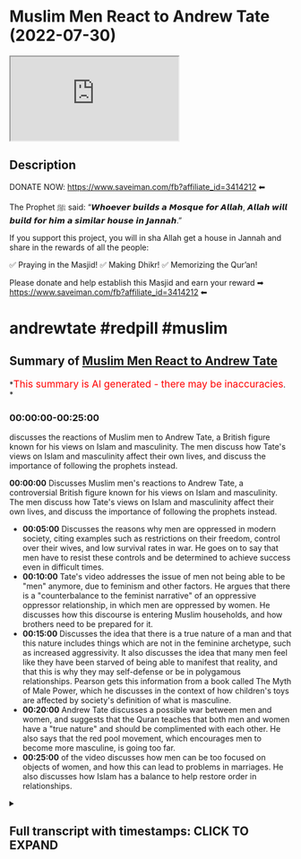 # Muslim Men React to Andrew Tate (2022-07-30)

<iframe loading='lazy' allow='autoplay' src='https://www.youtube.com/embed/JZ6_bRIuvB0'></iframe>

## Description

DONATE NOW: <https://www.saveiman.com/fb?affiliate_id=3414212> ⬅

The Prophet ﷺ said: “𝙒𝙝𝙤𝙚𝙫𝙚𝙧 𝙗𝙪𝙞𝙡𝙙𝙨 𝙖 𝙈𝙤𝙨𝙦𝙪𝙚 𝙛𝙤𝙧 𝘼𝙡𝙡𝙖𝙝, 𝘼𝙡𝙡𝙖𝙝 𝙬𝙞𝙡𝙡 𝙗𝙪𝙞𝙡𝙙 𝙛𝙤𝙧 𝙝𝙞𝙢 𝙖 𝙨𝙞𝙢𝙞𝙡𝙖𝙧 𝙝𝙤𝙪𝙨𝙚 𝙞𝙣 𝙅𝙖𝙣𝙣𝙖𝙝.”

If you support this project, you will in sha Allah get a house in Jannah and share in the rewards of all the people:

✅ Praying in the Masjid!
✅ Making Dhikr!
✅ Memorizing the Qur’an!

Please donate and help establish this Masjid and earn your reward ➡ <https://www.saveiman.com/fb?affiliate_id=3414212> ⬅

# andrewtate #redpill #muslim

## Summary of [Muslim Men React to Andrew Tate](https://www.youtube.com/watch?v=JZ6_bRIuvB0)

*<span style="color:red; font-size:125%">This summary is AI generated - there may be inaccuracies</span>. *

### <a onclick="modifyYTiframeseektime('0')">00:00:00-00:25:00</a>

 discusses the reactions of Muslim men to Andrew Tate, a British figure known for his views on Islam and masculinity. The men discuss how Tate's views on Islam and masculinity affect their own lives, and discuss the importance of following the prophets instead.

**<a onclick="modifyYTiframeseektime('0')">00:00:00</a>** Discusses Muslim men's reactions to Andrew Tate, a controversial British figure known for his views on Islam and masculinity. The men discuss how Tate's views on Islam and masculinity affect their own lives, and discuss the importance of following the prophets instead.

* **<a onclick="modifyYTiframeseektime('300')">00:05:00</a>** Discusses the reasons why men are oppressed in modern society, citing examples such as restrictions on their freedom, control over their wives, and low survival rates in war. He goes on to say that men have to resist these controls and be determined to achieve success even in difficult times.
* **<a onclick="modifyYTiframeseektime('600')">00:10:00</a>** Tate's video addresses the issue of men not being able to be "men" anymore, due to feminism and other factors. He argues that there is a "counterbalance to the feminist narrative" of an oppressive oppressor relationship, in which men are oppressed by women. He discusses how this discourse is entering Muslim households, and how brothers need to be prepared for it.
* **<a onclick="modifyYTiframeseektime('900')">00:15:00</a>** Discusses the idea that there is a true nature of a man and that this nature includes things which are not in the feminine archetype, such as increased aggressivity. It also discusses the idea that many men feel like they have been starved of being able to manifest that reality, and that this is why they may self-defense or be in polygamous relationships. Pearson gets this information from a book called The Myth of Male Power, which he discusses in the context of how children's toys are affected by society's definition of what is masculine.
* **<a onclick="modifyYTiframeseektime('1200')">00:20:00</a>** Andrew Tate discusses a possible war between men and women, and suggests that the Quran teaches that both men and women have a "true nature" and should be complimented with each other. He also says that the red pool movement, which encourages men to become more masculine, is going too far.
* **<a onclick="modifyYTiframeseektime('1500')">00:25:00</a>** of the video discusses how men can be too focused on objects of women, and how this can lead to problems in marriages. He also discusses how Islam has a balance to help restore order in relationships.

<details><summary><h2>Full transcript with timestamps: CLICK TO EXPAND</h2></summary>

<a onclick="modifyYTiframeseektime('0')">0:00:00</a> hey you are you wasting your time on  
<a onclick="modifyYTiframeseektime('2')">0:00:02</a> social media again your brothers and  
<a onclick="modifyYTiframeseektime('4')">0:00:04</a> sisters in islam net from norway are  
<a onclick="modifyYTiframeseektime('6')">0:00:06</a> establishing a masjid a tawa center  
<a onclick="modifyYTiframeseektime('10')">0:00:10</a> establishing a masjid to convey the  
<a onclick="modifyYTiframeseektime('11')">0:00:11</a> message of islam is one of the best  
<a onclick="modifyYTiframeseektime('14')">0:00:14</a> deeds a muslim can do there's a huge  
<a onclick="modifyYTiframeseektime('17')">0:00:17</a> need for it in norway you know this and  
<a onclick="modifyYTiframeseektime('18')">0:00:18</a> i know this so that makes the reward  
<a onclick="modifyYTiframeseektime('21')">0:00:21</a> even greater so give generously and  
<a onclick="modifyYTiframeseektime('24')">0:00:24</a> allah azzawajal will give you even more  
<a onclick="modifyYTiframeseektime('35')">0:00:35</a> i'm here joined with the main man  
<a onclick="modifyYTiframeseektime('37')">0:00:37</a> himself  
<a onclick="modifyYTiframeseektime('39')">0:00:39</a> the individual who's known  
<a onclick="modifyYTiframeseektime('41')">0:00:41</a> to be  
<a onclick="modifyYTiframeseektime('42')">0:00:42</a> a major influencer in the muslim world  
<a onclick="modifyYTiframeseektime('46')">0:00:46</a> as an individual where the young ones  
<a onclick="modifyYTiframeseektime('48')">0:00:48</a> and the children in the secondary  
<a onclick="modifyYTiframeseektime('49')">0:00:49</a> schools in the primary schools they all  
<a onclick="modifyYTiframeseektime('51')">0:00:51</a> know who he is  
<a onclick="modifyYTiframeseektime('52')">0:00:52</a> Laughter  
<a onclick="modifyYTiframeseektime('54')">0:00:54</a> we're talking about ali needs  
<a onclick="modifyYTiframeseektime('59')">0:00:59</a> it's a pleasure to be on this platform  
<a onclick="modifyYTiframeseektime('60')">0:01:00</a> after a long time on the same couch  
<a onclick="modifyYTiframeseektime('63')">0:01:03</a> absolutely and how what kind of an  
<a onclick="modifyYTiframeseektime('65')">0:01:05</a> honour must it be to be selling you've  
<a onclick="modifyYTiframeseektime('66')">0:01:06</a> been sitting with this  
<a onclick="modifyYTiframeseektime('68')">0:01:08</a> the man himself i mean it's some people  
<a onclick="modifyYTiframeseektime('70')">0:01:10</a> get lost for words some people like you  
<a onclick="modifyYTiframeseektime('71')">0:01:11</a> act ecstatically you know it changes  
<a onclick="modifyYTiframeseektime('73')">0:01:13</a> from person to person you know yeah but  
<a onclick="modifyYTiframeseektime('75')">0:01:15</a> i can see the joy in your eyes i can see  
<a onclick="modifyYTiframeseektime('77')">0:01:17</a> it when i look at your eyes absolutely  
<a onclick="modifyYTiframeseektime('79')">0:01:19</a> i'm here at your presence  
<a onclick="modifyYTiframeseektime('80')">0:01:20</a> Laughter  
<a onclick="modifyYTiframeseektime('82')">0:01:22</a> well i think that the enthralled  
<a onclick="modifyYTiframeseektime('84')">0:01:24</a> exuberance that you know that you're  
<a onclick="modifyYTiframeseektime('87')">0:01:27</a> manifesting and  
<a onclick="modifyYTiframeseektime('89')">0:01:29</a> the shiver the shivering excitement  
<a onclick="modifyYTiframeseektime('92')">0:01:32</a> that you that you just played when you  
<a onclick="modifyYTiframeseektime('94')">0:01:34</a> saw me i think that's a very typical  
<a onclick="modifyYTiframeseektime('96')">0:01:36</a> natural reaction timid  
<a onclick="modifyYTiframeseektime('100')">0:01:40</a> anyway so what do we have here what have  
<a onclick="modifyYTiframeseektime('102')">0:01:42</a> you got for us today so what we've got  
<a onclick="modifyYTiframeseektime('103')">0:01:43</a> today in charlotte i've um there's a  
<a onclick="modifyYTiframeseektime('106')">0:01:46</a> individual i don't know if it's calling  
<a onclick="modifyYTiframeseektime('107')">0:01:47</a> my brother now because i'm not sure if  
<a onclick="modifyYTiframeseektime('108')">0:01:48</a> he's become a muslim or if he's looking  
<a onclick="modifyYTiframeseektime('110')">0:01:50</a> into islam there's an individual called  
<a onclick="modifyYTiframeseektime('111')">0:01:51</a> andrew tate now this guy he's uh you  
<a onclick="modifyYTiframeseektime('114')">0:01:54</a> know who he is right he's notorious yes  
<a onclick="modifyYTiframeseektime('116')">0:01:56</a> i've been studying him very carefully  
<a onclick="modifyYTiframeseektime('117')">0:01:57</a> actually in fact i was going to be  
<a onclick="modifyYTiframeseektime('119')">0:01:59</a> speaking to him on a podcast and it fell  
<a onclick="modifyYTiframeseektime('121')">0:02:01</a> through  
<a onclick="modifyYTiframeseektime('122')">0:02:02</a> our schedules conflicted and stuff and i  
<a onclick="modifyYTiframeseektime('124')">0:02:04</a> think it was actually my fault to be  
<a onclick="modifyYTiframeseektime('125')">0:02:05</a> honest with you because i didn't um  
<a onclick="modifyYTiframeseektime('127')">0:02:07</a> you know okay  
<a onclick="modifyYTiframeseektime('129')">0:02:09</a> i'm sure you can rearrange that we can  
<a onclick="modifyYTiframeseektime('131')">0:02:11</a> rearrange but um i've actually been sent  
<a onclick="modifyYTiframeseektime('133')">0:02:13</a> some videos from brothers and muslim  
<a onclick="modifyYTiframeseektime('136')">0:02:16</a> people uh  
<a onclick="modifyYTiframeseektime('137')">0:02:17</a> that of his videos and this is what i  
<a onclick="modifyYTiframeseektime('139')">0:02:19</a> haven't watched so far so what i want to  
<a onclick="modifyYTiframeseektime('141')">0:02:21</a> do is actually watch it with you  
<a onclick="modifyYTiframeseektime('142')">0:02:22</a> and um  
<a onclick="modifyYTiframeseektime('144')">0:02:24</a> and then yes just to give it just just  
<a onclick="modifyYTiframeseektime('146')">0:02:26</a> just so people are aware we have been  
<a onclick="modifyYTiframeseektime('148')">0:02:28</a> studying this issue  
<a onclick="modifyYTiframeseektime('149')">0:02:29</a> very closely this issue of this whole  
<a onclick="modifyYTiframeseektime('151')">0:02:31</a> red pool movement you know would you  
<a onclick="modifyYTiframeseektime('154')">0:02:34</a> would you consider android take part of  
<a onclick="modifyYTiframeseektime('155')">0:02:35</a> the movement himself or  
<a onclick="modifyYTiframeseektime('156')">0:02:36</a> yeah definitely 100 he is uh and i think  
<a onclick="modifyYTiframeseektime('159')">0:02:39</a> it's we we are like i want people to be  
<a onclick="modifyYTiframeseektime('161')">0:02:41</a> aware that we are we are aware  
<a onclick="modifyYTiframeseektime('164')">0:02:44</a> we were just waiting for the right time  
<a onclick="modifyYTiframeseektime('165')">0:02:45</a> to come so this might be just like a  
<a onclick="modifyYTiframeseektime('167')">0:02:47</a> little taster yeah i'll be before you  
<a onclick="modifyYTiframeseektime('169')">0:02:49</a> continue with that i was going to say  
<a onclick="modifyYTiframeseektime('170')">0:02:50</a> that i did watch um his interaction with  
<a onclick="modifyYTiframeseektime('173')">0:02:53</a> eddie from the dean show yes and he came  
<a onclick="modifyYTiframeseektime('175')">0:02:55</a> across very humbly and respectfully but  
<a onclick="modifyYTiframeseektime('177')">0:02:57</a> then then i was also told that you know  
<a onclick="modifyYTiframeseektime('179')">0:02:59</a> this individual's um  
<a onclick="modifyYTiframeseektime('181')">0:03:01</a> you know he's he's on these kind of  
<a onclick="modifyYTiframeseektime('182')">0:03:02</a> platforms with uh women  
<a onclick="modifyYTiframeseektime('185')">0:03:05</a> who are low quality individual women you  
<a onclick="modifyYTiframeseektime('188')">0:03:08</a> know that you know dress in a certain  
<a onclick="modifyYTiframeseektime('189')">0:03:09</a> manner and they don't have much to offer  
<a onclick="modifyYTiframeseektime('190')">0:03:10</a> in life low-quality women  
<a onclick="modifyYTiframeseektime('192')">0:03:12</a> and um he lives is kind of like  
<a onclick="modifyYTiframeseektime('195')">0:03:15</a> what would seemingly from the outside of  
<a onclick="modifyYTiframeseektime('197')">0:03:17</a> a religious place it looked to be a  
<a onclick="modifyYTiframeseektime('198')">0:03:18</a> hedonistic lifestyle well exactly that's  
<a onclick="modifyYTiframeseektime('200')">0:03:20</a> nice so yes but on the other hand of  
<a onclick="modifyYTiframeseektime('202')">0:03:22</a> course he's uh you know established in  
<a onclick="modifyYTiframeseektime('205')">0:03:25</a> certain fields but then he's been  
<a onclick="modifyYTiframeseektime('206')">0:03:26</a> criticized from for for certain things  
<a onclick="modifyYTiframeseektime('208')">0:03:28</a> which i don't know much about yeah we we  
<a onclick="modifyYTiframeseektime('210')">0:03:30</a> need to touch up on this because there's  
<a onclick="modifyYTiframeseektime('211')">0:03:31</a> another extreme that's been you know  
<a onclick="modifyYTiframeseektime('213')">0:03:33</a> like the red pill movement yeah but the  
<a onclick="modifyYTiframeseektime('214')">0:03:34</a> thing is we will go into detail before  
<a onclick="modifyYTiframeseektime('216')">0:03:36</a> we get into detail the reason why i  
<a onclick="modifyYTiframeseektime('218')">0:03:38</a> bring this up is because as muslims it's  
<a onclick="modifyYTiframeseektime('220')">0:03:40</a> important for young men  
<a onclick="modifyYTiframeseektime('221')">0:03:41</a> to take inspiration  
<a onclick="modifyYTiframeseektime('223')">0:03:43</a> and to take as role models we believe  
<a onclick="modifyYTiframeseektime('225')">0:03:45</a> anywhere from the prophets yeah exactly  
<a onclick="modifyYTiframeseektime('228')">0:03:48</a> the prophet muhammad  
<a onclick="modifyYTiframeseektime('230')">0:03:50</a> is the final prophet we have prophet  
<a onclick="modifyYTiframeseektime('232')">0:03:52</a> moses and jesus and abraham all those  
<a onclick="modifyYTiframeseektime('234')">0:03:54</a> and how to be a man for example the  
<a onclick="modifyYTiframeseektime('236')">0:03:56</a> aspect of masculinity is to be derived  
<a onclick="modifyYTiframeseektime('238')">0:03:58</a> from the sacred texts to be derived from  
<a onclick="modifyYTiframeseektime('240')">0:04:00</a> the seerah naba from the from the  
<a onclick="modifyYTiframeseektime('242')">0:04:02</a> prophet muhammad's life  
<a onclick="modifyYTiframeseektime('243')">0:04:03</a> so i'm not saying this man doesn't  
<a onclick="modifyYTiframeseektime('245')">0:04:05</a> display a masculine so-called masculine  
<a onclick="modifyYTiframeseektime('247')">0:04:07</a> clearly he does to the point where some  
<a onclick="modifyYTiframeseektime('249')">0:04:09</a> muslim men are looking up to him  
<a onclick="modifyYTiframeseektime('251')">0:04:11</a> in some ways but if you want the full  
<a onclick="modifyYTiframeseektime('253')">0:04:13</a> package of masculinity of human  
<a onclick="modifyYTiframeseektime('255')">0:04:15</a> integrity then we believe that's from  
<a onclick="modifyYTiframeseektime('257')">0:04:17</a> the prophets and the companions and so  
<a onclick="modifyYTiframeseektime('258')">0:04:18</a> on so  
<a onclick="modifyYTiframeseektime('259')">0:04:19</a> this idea of trying to find role models  
<a onclick="modifyYTiframeseektime('261')">0:04:21</a> outside the community  
<a onclick="modifyYTiframeseektime('263')">0:04:23</a> and for andrew himself which i'm i'm  
<a onclick="modifyYTiframeseektime('264')">0:04:24</a> guessing is watching this video i'll say  
<a onclick="modifyYTiframeseektime('266')">0:04:26</a> to you that to be a complete man we  
<a onclick="modifyYTiframeseektime('268')">0:04:28</a> would say to be a complete man to be um  
<a onclick="modifyYTiframeseektime('270')">0:04:30</a> self-dignified in the fullest sense of  
<a onclick="modifyYTiframeseektime('273')">0:04:33</a> the word  
<a onclick="modifyYTiframeseektime('275')">0:04:35</a> spiritual future  
<a onclick="modifyYTiframeseektime('277')">0:04:37</a> you know uh perspective is to follow the  
<a onclick="modifyYTiframeseektime('280')">0:04:40</a> prophets uh and that will show you what  
<a onclick="modifyYTiframeseektime('283')">0:04:43</a> virtue is well let's let's watch this  
<a onclick="modifyYTiframeseektime('285')">0:04:45</a> let's let's push this  
<a onclick="modifyYTiframeseektime('286')">0:04:46</a> yeah let me tell you something  
<a onclick="modifyYTiframeseektime('287')">0:04:47</a> revolutions are nothing more than a  
<a onclick="modifyYTiframeseektime('289')">0:04:49</a> bunch of men in one place it's not women  
<a onclick="modifyYTiframeseektime('291')">0:04:51</a> it's men if you put enough men on a city  
<a onclick="modifyYTiframeseektime('293')">0:04:53</a> square pissed off a revolution happens  
<a onclick="modifyYTiframeseektime('295')">0:04:55</a> that's what the people in charge of the  
<a onclick="modifyYTiframeseektime('297')">0:04:57</a> world are afraid of so to make sure  
<a onclick="modifyYTiframeseektime('298')">0:04:58</a> there's no revolution what they do is  
<a onclick="modifyYTiframeseektime('300')">0:05:00</a> they construct as many  
<a onclick="modifyYTiframeseektime('302')">0:05:02</a> divisions amongst the peasants as  
<a onclick="modifyYTiframeseektime('304')">0:05:04</a> possible they make sure the blacks hate  
<a onclick="modifyYTiframeseektime('305')">0:05:05</a> the whites the men hate the women the  
<a onclick="modifyYTiframeseektime('307')">0:05:07</a> republicans hate the democrats and we're  
<a onclick="modifyYTiframeseektime('309')">0:05:09</a> all so busy fighting with each other  
<a onclick="modifyYTiframeseektime('311')">0:05:11</a> they can laugh from the top because  
<a onclick="modifyYTiframeseektime('312')">0:05:12</a> there's not very many of them and  
<a onclick="modifyYTiframeseektime('313')">0:05:13</a> there's a bunch of us i'm telling you  
<a onclick="modifyYTiframeseektime('314')">0:05:14</a> the reason in countries like america the  
<a onclick="modifyYTiframeseektime('317')">0:05:17</a> reason the law is so destructive against  
<a onclick="modifyYTiframeseektime('319')">0:05:19</a> men is very very purposeful they don't  
<a onclick="modifyYTiframeseektime('321')">0:05:21</a> want you to feel like a king they don't  
<a onclick="modifyYTiframeseektime('323')">0:05:23</a> want you to feel powerful you wake up  
<a onclick="modifyYTiframeseektime('324')">0:05:24</a> amongst three years if you have 10 sons  
<a onclick="modifyYTiframeseektime('327')">0:05:27</a> from 10 baby mamas you're gonna wake up  
<a onclick="modifyYTiframeseektime('328')">0:05:28</a> and feel like the man you ain't taking  
<a onclick="modifyYTiframeseektime('330')">0:05:30</a>  __  easy if you wake up on your third  
<a onclick="modifyYTiframeseektime('333')">0:05:33</a> year of a sexless marriage paying taxes  
<a onclick="modifyYTiframeseektime('335')">0:05:35</a> and your kids don't even listen to you  
<a onclick="modifyYTiframeseektime('337')">0:05:37</a> you don't really feel like rebellion you  
<a onclick="modifyYTiframeseektime('339')">0:05:39</a> don't have it inside of you this is why  
<a onclick="modifyYTiframeseektime('341')">0:05:41</a> there's so much male suicide this is why  
<a onclick="modifyYTiframeseektime('343')">0:05:43</a> men are so depressed this is why  
<a onclick="modifyYTiframeseektime('344')">0:05:44</a> everyone's so unhappy because the life  
<a onclick="modifyYTiframeseektime('346')">0:05:46</a> they try and create for men the things  
<a onclick="modifyYTiframeseektime('348')">0:05:48</a> they try and purport the ideas they try  
<a onclick="modifyYTiframeseektime('350')">0:05:50</a> and make us subscribe to are depressing  
<a onclick="modifyYTiframeseektime('353')">0:05:53</a> they want you as a tax slave they want  
<a onclick="modifyYTiframeseektime('355')">0:05:55</a> you as a tax slave they want you in a  
<a onclick="modifyYTiframeseektime('356')">0:05:56</a> sexist marriage with some old fat who  
<a onclick="modifyYTiframeseektime('358')">0:05:58</a> hates you that's what they want afraid  
<a onclick="modifyYTiframeseektime('360')">0:06:00</a> to leave because they'll take your house  
<a onclick="modifyYTiframeseektime('361')">0:06:01</a> and destroy your life's work and now you  
<a onclick="modifyYTiframeseektime('363')">0:06:03</a> want you to sit there and pay your taxes  
<a onclick="modifyYTiframeseektime('364')">0:06:04</a> until you  __  die this is all done  
<a onclick="modifyYTiframeseektime('366')">0:06:06</a> on purpose none of this is an accident  
<a onclick="modifyYTiframeseektime('368')">0:06:08</a> it's all very purposeful and in  
<a onclick="modifyYTiframeseektime('370')">0:06:10</a> countries and countries which are not  
<a onclick="modifyYTiframeseektime('373')">0:06:13</a> like this in countries where men still  
<a onclick="modifyYTiframeseektime('374')">0:06:14</a> have that masculine essence in countries  
<a onclick="modifyYTiframeseektime('376')">0:06:16</a> where they're still control of their own  
<a onclick="modifyYTiframeseektime('377')">0:06:17</a> household when the government tries to  
<a onclick="modifyYTiframeseektime('378')">0:06:18</a> become tyrannical it's far more  
<a onclick="modifyYTiframeseektime('380')">0:06:20</a> difficult to do because the men get  
<a onclick="modifyYTiframeseektime('381')">0:06:21</a> together and say you know what women  
<a onclick="modifyYTiframeseektime('382')">0:06:22</a> clean the house i'll be back in two  
<a onclick="modifyYTiframeseektime('384')">0:06:24</a> hours and tell these guys to get  
<a onclick="modifyYTiframeseektime('385')">0:06:25</a> and that's what that's that's the  
<a onclick="modifyYTiframeseektime('386')">0:06:26</a> reality of it this is a control  
<a onclick="modifyYTiframeseektime('388')">0:06:28</a> mechanism along with everything else  
<a onclick="modifyYTiframeseektime('390')">0:06:30</a> everything you see on tv this is my  
<a onclick="modifyYTiframeseektime('391')">0:06:31</a> final rant everything you see on tv is a  
<a onclick="modifyYTiframeseektime('393')">0:06:33</a> control mechanism all the  __  they put  
<a onclick="modifyYTiframeseektime('394')">0:06:34</a> on netflix is a control mechanism  
<a onclick="modifyYTiframeseektime('396')">0:06:36</a> telling you that you have mental  
<a onclick="modifyYTiframeseektime('397')">0:06:37</a> problems you don't have as a control  
<a onclick="modifyYTiframeseektime('398')">0:06:38</a> mechanism telling you oh you oh yeah you  
<a onclick="modifyYTiframeseektime('400')">0:06:40</a> can't focus on anything for two minutes  
<a onclick="modifyYTiframeseektime('402')">0:06:42</a> because you have adhd or you're  
<a onclick="modifyYTiframeseektime('403')">0:06:43</a> depressed and you can never fix it  
<a onclick="modifyYTiframeseektime('405')">0:06:45</a> they're trying to control you they're  
<a onclick="modifyYTiframeseektime('406')">0:06:46</a> trying to dampen your life force making  
<a onclick="modifyYTiframeseektime('409')">0:06:49</a> sure your woman doesn't listen to you as  
<a onclick="modifyYTiframeseektime('410')">0:06:50</a> a control mechanism making sure you can  
<a onclick="modifyYTiframeseektime('412')">0:06:52</a> never leave her without being  
<a onclick="modifyYTiframeseektime('412')">0:06:52</a> financially destroyed as a control  
<a onclick="modifyYTiframeseektime('414')">0:06:54</a> mechanism it's all control mechanisms  
<a onclick="modifyYTiframeseektime('415')">0:06:55</a> all of it from head to toe you have to  
<a onclick="modifyYTiframeseektime('417')">0:06:57</a> resist the slave mind you have to look  
<a onclick="modifyYTiframeseektime('419')">0:06:59</a> at it all and understand they are trying  
<a onclick="modifyYTiframeseektime('420')">0:07:00</a> to make a slave of you and when i say  
<a onclick="modifyYTiframeseektime('422')">0:07:02</a> slave i do not mean slave likely i i  
<a onclick="modifyYTiframeseektime('424')">0:07:04</a> mean the word slave they are printing  
<a onclick="modifyYTiframeseektime('426')">0:07:06</a> money from the sky and you're giving up  
<a onclick="modifyYTiframeseektime('428')">0:07:08</a> your life for it if they can create  
<a onclick="modifyYTiframeseektime('430')">0:07:10</a> something in unlimited amounts anytime  
<a onclick="modifyYTiframeseektime('432')">0:07:12</a> they want and you'll give up your life  
<a onclick="modifyYTiframeseektime('434')">0:07:14</a> and time for that said thing you are  
<a onclick="modifyYTiframeseektime('436')">0:07:16</a> their slave they don't need to use power  
<a onclick="modifyYTiframeseektime('438')">0:07:18</a> and control and whips anymore they just  
<a onclick="modifyYTiframeseektime('440')">0:07:20</a> have the the money print button it's  
<a onclick="modifyYTiframeseektime('442')">0:07:22</a> slavery and they need to make sure that  
<a onclick="modifyYTiframeseektime('444')">0:07:24</a> even if you know that you don't feel  
<a onclick="modifyYTiframeseektime('445')">0:07:25</a> powerful enough to do anything about it  
<a onclick="modifyYTiframeseektime('447')">0:07:27</a> all of this every single thing about the  
<a onclick="modifyYTiframeseektime('449')">0:07:29</a> modern world was deliberately  
<a onclick="modifyYTiframeseektime('451')">0:07:31</a> constructed to get us to a point where  
<a onclick="modifyYTiframeseektime('452')">0:07:32</a> they can come along and lock you in your  
<a onclick="modifyYTiframeseektime('454')">0:07:34</a> house for something with a 99.9 survival  
<a onclick="modifyYTiframeseektime('456')">0:07:36</a> rate and you're gonna sit there and take  
<a onclick="modifyYTiframeseektime('457')">0:07:37</a> it  
<a onclick="modifyYTiframeseektime('458')">0:07:38</a> anyway that's what all this  __  is  
<a onclick="modifyYTiframeseektime('460')">0:07:40</a> including being in a position where you  
<a onclick="modifyYTiframeseektime('462')">0:07:42</a> can't even tell your own woman she's not  
<a onclick="modifyYTiframeseektime('463')">0:07:43</a> allowed out with her friends to get  
<a onclick="modifyYTiframeseektime('464')">0:07:44</a> drunk with a bunch of dudes because  
<a onclick="modifyYTiframeseektime('465')">0:07:45</a> you're not allowed to do that if a wife  
<a onclick="modifyYTiframeseektime('467')">0:07:47</a> comes home and goes i want to go out  
<a onclick="modifyYTiframeseektime('468')">0:07:48</a> drinking tonight you're not going  
<a onclick="modifyYTiframeseektime('469')">0:07:49</a> nowhere oh i want to go out with my  
<a onclick="modifyYTiframeseektime('471')">0:07:51</a> friends from work you're not going out  
<a onclick="modifyYTiframeseektime('473')">0:07:53</a> with them men that's cohersive and  
<a onclick="modifyYTiframeseektime('474')">0:07:54</a> controlling behavior  
<a onclick="modifyYTiframeseektime('476')">0:07:56</a> bro you can't even tell you're not to go  
<a onclick="modifyYTiframeseektime('478')">0:07:58</a> get drunk with dudes  
<a onclick="modifyYTiframeseektime('480')">0:08:00</a> they'll call that abusive you're an  
<a onclick="modifyYTiframeseektime('481')">0:08:01</a> abusive misogynist you're andrew tate  
<a onclick="modifyYTiframeseektime('484')">0:08:04</a> cancel him it's insanity and it's all  
<a onclick="modifyYTiframeseektime('486')">0:08:06</a> done on purpose i don't want anyone to  
<a onclick="modifyYTiframeseektime('488')">0:08:08</a> sit here and think this is some accident  
<a onclick="modifyYTiframeseektime('489')">0:08:09</a> we've arrived at or that we're here now  
<a onclick="modifyYTiframeseektime('491')">0:08:11</a> and it's no big deal this is very very  
<a onclick="modifyYTiframeseektime('493')">0:08:13</a> purposeful because when you destroy the  
<a onclick="modifyYTiframeseektime('495')">0:08:15</a> warriors of a society that's how you  
<a onclick="modifyYTiframeseektime('497')">0:08:17</a> usher in slavery first thing the romans  
<a onclick="modifyYTiframeseektime('499')">0:08:19</a> did when they conquered the greeks is  
<a onclick="modifyYTiframeseektime('500')">0:08:20</a> kill all the warriors all the fighting  
<a onclick="modifyYTiframeseektime('502')">0:08:22</a> age males you leave the soyboys and  
<a onclick="modifyYTiframeseektime('504')">0:08:24</a> and then you can conquer it done  
<a onclick="modifyYTiframeseektime('506')">0:08:26</a> that's what they're doing to us they're  
<a onclick="modifyYTiframeseektime('507')">0:08:27</a> trying to destroy the warriors so my g's  
<a onclick="modifyYTiframeseektime('509')">0:08:29</a> the ones who are left  
<a onclick="modifyYTiframeseektime('512')">0:08:32</a> don't worry about  
<a onclick="modifyYTiframeseektime('514')">0:08:34</a> it we've got bigger fights coming up we  
<a onclick="modifyYTiframeseektime('516')">0:08:36</a> got bigger we got bigger wars coming  
<a onclick="modifyYTiframeseektime('517')">0:08:37</a> ahead of us so if you want to somebody  
<a onclick="modifyYTiframeseektime('519')">0:08:39</a> go  __  because i really believe the  
<a onclick="modifyYTiframeseektime('520')">0:08:40</a> next 10 years are going to be difficult  
<a onclick="modifyYTiframeseektime('521')">0:08:41</a> for men of stature i really believe that  
<a onclick="modifyYTiframeseektime('523')">0:08:43</a> so like to me personally bro there is  
<a onclick="modifyYTiframeseektime('525')">0:08:45</a> there is truths  
<a onclick="modifyYTiframeseektime('526')">0:08:46</a> uh into what they say what he's saying  
<a onclick="modifyYTiframeseektime('529')">0:08:49</a> um but obviously we don't agree with  
<a onclick="modifyYTiframeseektime('531')">0:08:51</a> like  
<a onclick="modifyYTiframeseektime('532')">0:08:52</a> a lot of the stuff they forget the  
<a onclick="modifyYTiframeseektime('533')">0:08:53</a> delivery environments put that to a side  
<a onclick="modifyYTiframeseektime('535')">0:08:55</a> um there is there is an attack like for  
<a onclick="modifyYTiframeseektime('537')">0:08:57</a> example why is it that if i was to tell  
<a onclick="modifyYTiframeseektime('539')">0:08:59</a> my wife  
<a onclick="modifyYTiframeseektime('540')">0:09:00</a> um that she cannot go out with  
<a onclick="modifyYTiframeseektime('543')">0:09:03</a> we don't live that lifestyle but like  
<a onclick="modifyYTiframeseektime('544')">0:09:04</a> let's suppose you know i was a  
<a onclick="modifyYTiframeseektime('545')">0:09:05</a> non-muslim and i and i had a wife and i  
<a onclick="modifyYTiframeseektime('547')">0:09:07</a> told my wife you know i don't want to go  
<a onclick="modifyYTiframeseektime('548')">0:09:08</a> out with your friends  
<a onclick="modifyYTiframeseektime('550')">0:09:10</a> why is that abusive  
<a onclick="modifyYTiframeseektime('551')">0:09:11</a> why is and he's right bro like if you  
<a onclick="modifyYTiframeseektime('553')">0:09:13</a> look at war in history and the prophet  
<a onclick="modifyYTiframeseektime('555')">0:09:15</a> peace be upon him also this implemented  
<a onclick="modifyYTiframeseektime('556')">0:09:16</a> throughout history that when you go to  
<a onclick="modifyYTiframeseektime('558')">0:09:18</a> war with a specific nation who has  
<a onclick="modifyYTiframeseektime('559')">0:09:19</a> transgressed over and over again usually  
<a onclick="modifyYTiframeseektime('561')">0:09:21</a> the men are executed  
<a onclick="modifyYTiframeseektime('563')">0:09:23</a> period why and the why it's you can see  
<a onclick="modifyYTiframeseektime('566')">0:09:26</a> because at the end of the day a man  
<a onclick="modifyYTiframeseektime('568')">0:09:28</a> plays a pivotal role um in the future  
<a onclick="modifyYTiframeseektime('571')">0:09:31</a> and also when it comes up to our nature  
<a onclick="modifyYTiframeseektime('573')">0:09:33</a> we are going to be rebellious you know  
<a onclick="modifyYTiframeseektime('574')">0:09:34</a> what i'm trying to say so that's within  
<a onclick="modifyYTiframeseektime('576')">0:09:36</a> our nature but why is it seen as  
<a onclick="modifyYTiframeseektime('579')">0:09:39</a> oppressive or like for example when i  
<a onclick="modifyYTiframeseektime('582')">0:09:42</a> like i took more of the end a bit  
<a onclick="modifyYTiframeseektime('583')">0:09:43</a> towards what he said is that a man  
<a onclick="modifyYTiframeseektime('586')">0:09:46</a> cannot even tell his wife  
<a onclick="modifyYTiframeseektime('588')">0:09:48</a> i don't want you to do a  
<a onclick="modifyYTiframeseektime('591')">0:09:51</a> so how do we expect anything like i i  
<a onclick="modifyYTiframeseektime('593')">0:09:53</a> thought i was listening to what you said  
<a onclick="modifyYTiframeseektime('595')">0:09:55</a> and it seemed like there was  
<a onclick="modifyYTiframeseektime('596')">0:09:56</a> there was more than one kind of  
<a onclick="modifyYTiframeseektime('597')">0:09:57</a> commentary here it's almost like a  
<a onclick="modifyYTiframeseektime('599')">0:09:59</a> political commentary in there there was  
<a onclick="modifyYTiframeseektime('600')">0:10:00</a> and it was a social commentary and then  
<a onclick="modifyYTiframeseektime('602')">0:10:02</a> you had like a domestic gender yeah but  
<a onclick="modifyYTiframeseektime('604')">0:10:04</a> it went from macro to micro yeah yeah  
<a onclick="modifyYTiframeseektime('606')">0:10:06</a> yeah and  
<a onclick="modifyYTiframeseektime('607')">0:10:07</a> um because it's authority politically  
<a onclick="modifyYTiframeseektime('608')">0:10:08</a> it's authoritarianism  
<a onclick="modifyYTiframeseektime('610')">0:10:10</a> okay so these elites that he's talking  
<a onclick="modifyYTiframeseektime('612')">0:10:12</a> about right so  
<a onclick="modifyYTiframeseektime('614')">0:10:14</a> how do they benefit from there are  
<a onclick="modifyYTiframeseektime('615')">0:10:15</a> questions i have on this on these  
<a onclick="modifyYTiframeseektime('617')">0:10:17</a> theories like how would they how these  
<a onclick="modifyYTiframeseektime('619')">0:10:19</a> elites benefit from  
<a onclick="modifyYTiframeseektime('621')">0:10:21</a> uh the lack of a warrior class for  
<a onclick="modifyYTiframeseektime('623')">0:10:23</a> example if if america take that as an  
<a onclick="modifyYTiframeseektime('625')">0:10:25</a> example as a superpower would were to  
<a onclick="modifyYTiframeseektime('627')">0:10:27</a> have a weaker military force what would  
<a onclick="modifyYTiframeseektime('629')">0:10:29</a> that do for its hegemonic power and then  
<a onclick="modifyYTiframeseektime('632')">0:10:32</a> this idea of the divide and conquer like  
<a onclick="modifyYTiframeseektime('634')">0:10:34</a> put these people here and put these  
<a onclick="modifyYTiframeseektime('635')">0:10:35</a> people here that's more terrible i think  
<a onclick="modifyYTiframeseektime('638')">0:10:38</a> you can you can make an argument for  
<a onclick="modifyYTiframeseektime('639')">0:10:39</a> that  
<a onclick="modifyYTiframeseektime('640')">0:10:40</a> how that links to  
<a onclick="modifyYTiframeseektime('642')">0:10:42</a> like what red pill pillars like uh  
<a onclick="modifyYTiframeseektime('645')">0:10:45</a> tomati and others they're called like  
<a onclick="modifyYTiframeseektime('646')">0:10:46</a> the gynocentric order  
<a onclick="modifyYTiframeseektime('648')">0:10:48</a> and these kind of things is  
<a onclick="modifyYTiframeseektime('649')">0:10:49</a> more difficult for me to try and  
<a onclick="modifyYTiframeseektime('651')">0:10:51</a> understand but  
<a onclick="modifyYTiframeseektime('652')">0:10:52</a> what he's saying in terms of the gender  
<a onclick="modifyYTiframeseektime('655')">0:10:55</a> discussion is interesting why because  
<a onclick="modifyYTiframeseektime('659')">0:10:59</a> when moral farron was talking about in  
<a onclick="modifyYTiframeseektime('661')">0:11:01</a> his book the myth of male power he's  
<a onclick="modifyYTiframeseektime('662')">0:11:02</a> talking about the definition of power  
<a onclick="modifyYTiframeseektime('665')">0:11:05</a> and he said the definition of power  
<a onclick="modifyYTiframeseektime('667')">0:11:07</a> is  
<a onclick="modifyYTiframeseektime('668')">0:11:08</a> the ability of someone to take control  
<a onclick="modifyYTiframeseektime('669')">0:11:09</a> of their own lives yeah okay and what  
<a onclick="modifyYTiframeseektime('671')">0:11:11</a> he's doing is in effect he's taking that  
<a onclick="modifyYTiframeseektime('673')">0:11:13</a> definition of power knowingly  
<a onclick="modifyYTiframeseektime('674')">0:11:14</a> unknowingly right  
<a onclick="modifyYTiframeseektime('676')">0:11:16</a> and he's saying look you're not really  
<a onclick="modifyYTiframeseektime('677')">0:11:17</a> in control of your own life because a  
<a onclick="modifyYTiframeseektime('678')">0:11:18</a> man is not in control of his domestic  
<a onclick="modifyYTiframeseektime('680')">0:11:20</a> affairs he's not in control of xyz all  
<a onclick="modifyYTiframeseektime('683')">0:11:23</a> these things that historically he has  
<a onclick="modifyYTiframeseektime('685')">0:11:25</a> been in control of and this is causing a  
<a onclick="modifyYTiframeseektime('687')">0:11:27</a> psychological backlash for that man yes  
<a onclick="modifyYTiframeseektime('690')">0:11:30</a> now if if that's the way it's being  
<a onclick="modifyYTiframeseektime('691')">0:11:31</a> phrased then there's great truth  
<a onclick="modifyYTiframeseektime('694')">0:11:34</a> obviously in that notion right  
<a onclick="modifyYTiframeseektime('695')">0:11:35</a> um and it's a counterbalance to the  
<a onclick="modifyYTiframeseektime('697')">0:11:37</a> feministic narrative which says that  
<a onclick="modifyYTiframeseektime('698')">0:11:38</a> well  
<a onclick="modifyYTiframeseektime('699')">0:11:39</a> what we have is an oppressive oppressor  
<a onclick="modifyYTiframeseektime('702')">0:11:42</a> oppressed relationship you've got the  
<a onclick="modifyYTiframeseektime('703')">0:11:43</a> patriarchy you've got men being  
<a onclick="modifyYTiframeseektime('704')">0:11:44</a> oppressed by  
<a onclick="modifyYTiframeseektime('705')">0:11:45</a> women being impressed by men and that's  
<a onclick="modifyYTiframeseektime('707')">0:11:47</a> how it works well if you redefine what  
<a onclick="modifyYTiframeseektime('708')">0:11:48</a> power constitutes here power is  
<a onclick="modifyYTiframeseektime('711')">0:11:51</a> uh the ability of a man to take control  
<a onclick="modifyYTiframeseektime('713')">0:11:53</a> persons take control of their lives he's  
<a onclick="modifyYTiframeseektime('715')">0:11:55</a> outlining examples suicide and  
<a onclick="modifyYTiframeseektime('718')">0:11:58</a> lack of domestic control or  
<a onclick="modifyYTiframeseektime('721')">0:12:01</a> payments or the fact that a woman can  
<a onclick="modifyYTiframeseektime('723')">0:12:03</a> take half of the man's income even  
<a onclick="modifyYTiframeseektime('724')">0:12:04</a> though she hasn't contributed to it you  
<a onclick="modifyYTiframeseektime('726')">0:12:06</a> know this kind of thing which frankly  
<a onclick="modifyYTiframeseektime('728')">0:12:08</a> islamically from our perspective  
<a onclick="modifyYTiframeseektime('730')">0:12:10</a> completely we are against these things  
<a onclick="modifyYTiframeseektime('732')">0:12:12</a> in addition i'll add to it for example  
<a onclick="modifyYTiframeseektime('734')">0:12:14</a> to the things like custody of the  
<a onclick="modifyYTiframeseektime('736')">0:12:16</a> children or the fact that a woman can  
<a onclick="modifyYTiframeseektime('737')">0:12:17</a> take complete custody and just through  
<a onclick="modifyYTiframeseektime('740')">0:12:20</a> the power of accusing a man  
<a onclick="modifyYTiframeseektime('742')">0:12:22</a> stop and prevent a man from seeing his  
<a onclick="modifyYTiframeseektime('744')">0:12:24</a> own children okay exactly these things  
<a onclick="modifyYTiframeseektime('745')">0:12:25</a> are really  
<a onclick="modifyYTiframeseektime('746')">0:12:26</a> these these things in society are  
<a onclick="modifyYTiframeseektime('749')">0:12:29</a> are deep-rooted injustices we will see  
<a onclick="modifyYTiframeseektime('751')">0:12:31</a> from perspective unfortunately what  
<a onclick="modifyYTiframeseektime('753')">0:12:33</a> we're seeing in the muslim community is  
<a onclick="modifyYTiframeseektime('754')">0:12:34</a> that some women are actually jumping  
<a onclick="modifyYTiframeseektime('756')">0:12:36</a> onto the bandwagon and taking these  
<a onclick="modifyYTiframeseektime('758')">0:12:38</a> i rephrase that a lot of women yeah yeah  
<a onclick="modifyYTiframeseektime('761')">0:12:41</a> not some woman a lot of women and so so  
<a onclick="modifyYTiframeseektime('763')">0:12:43</a> this is where this this discourse is  
<a onclick="modifyYTiframeseektime('765')">0:12:45</a> actually legitimate yes but where it  
<a onclick="modifyYTiframeseektime('767')">0:12:47</a> comes together into some kind of grand  
<a onclick="modifyYTiframeseektime('769')">0:12:49</a> conspiracy i think we would need to  
<a onclick="modifyYTiframeseektime('770')">0:12:50</a> unpack it a little bit and clean it up a  
<a onclick="modifyYTiframeseektime('772')">0:12:52</a> little bit yeah but there's certainly  
<a onclick="modifyYTiframeseektime('773')">0:12:53</a> some grievances yeah which which need to  
<a onclick="modifyYTiframeseektime('776')">0:12:56</a> be redressed  
<a onclick="modifyYTiframeseektime('777')">0:12:57</a> who else would you say well i mean like  
<a onclick="modifyYTiframeseektime('780')">0:13:00</a> like you said before like the whole  
<a onclick="modifyYTiframeseektime('781')">0:13:01</a> thing of you know world order look i'm  
<a onclick="modifyYTiframeseektime('784')">0:13:04</a> not really concerned about that right  
<a onclick="modifyYTiframeseektime('785')">0:13:05</a> now do you get it like there's an  
<a onclick="modifyYTiframeseektime('786')">0:13:06</a> outright attack in my very household i  
<a onclick="modifyYTiframeseektime('788')">0:13:08</a> need to fix what's in my household bro i  
<a onclick="modifyYTiframeseektime('789')">0:13:09</a> don't like right now i'm not care about  
<a onclick="modifyYTiframeseektime('790')">0:13:10</a> like the jaws come in and the antichrist  
<a onclick="modifyYTiframeseektime('792')">0:13:12</a> and you know  
<a onclick="modifyYTiframeseektime('794')">0:13:14</a> right now i have to deal with what's  
<a onclick="modifyYTiframeseektime('795')">0:13:15</a> happening in my house and the thing is  
<a onclick="modifyYTiframeseektime('797')">0:13:17</a> like i said before is that we speak to a  
<a onclick="modifyYTiframeseektime('799')">0:13:19</a> lot of brothers you know and this issue  
<a onclick="modifyYTiframeseektime('801')">0:13:21</a> what we need to understand is that  
<a onclick="modifyYTiframeseektime('802')">0:13:22</a> there's another extreme happening now  
<a onclick="modifyYTiframeseektime('803')">0:13:23</a> because  
<a onclick="modifyYTiframeseektime('804')">0:13:24</a> because the nature of men and women have  
<a onclick="modifyYTiframeseektime('807')">0:13:27</a> been so corrupted um and men are not men  
<a onclick="modifyYTiframeseektime('809')">0:13:29</a> anymore and women are women anymore  
<a onclick="modifyYTiframeseektime('810')">0:13:30</a> we're seeing it entering our households  
<a onclick="modifyYTiframeseektime('812')">0:13:32</a> and we are seeing the ripple effects of  
<a onclick="modifyYTiframeseektime('814')">0:13:34</a> that and people like andrew t which have  
<a onclick="modifyYTiframeseektime('815')">0:13:35</a> been told that the muslim youth are  
<a onclick="modifyYTiframeseektime('817')">0:13:37</a> looking up to him and speaking to  
<a onclick="modifyYTiframeseektime('818')">0:13:38</a> listening to him why  
<a onclick="modifyYTiframeseektime('820')">0:13:40</a> why is that happening wherever there is  
<a onclick="modifyYTiframeseektime('822')">0:13:42</a> an action there is going to be a  
<a onclick="modifyYTiframeseektime('823')">0:13:43</a> reaction and that's exactly what we're  
<a onclick="modifyYTiframeseektime('825')">0:13:45</a> seeing bro because when men are filled  
<a onclick="modifyYTiframeseektime('827')">0:13:47</a> and that's why jordan peterson is this  
<a onclick="modifyYTiframeseektime('829')">0:13:49</a> becomes so popular why because he  
<a onclick="modifyYTiframeseektime('830')">0:13:50</a> listens and they say well why is it a  
<a onclick="modifyYTiframeseektime('832')">0:13:52</a> lot of men listening to you why because  
<a onclick="modifyYTiframeseektime('834')">0:13:54</a> we maybe it's the fact that we are being  
<a onclick="modifyYTiframeseektime('835')">0:13:55</a> starved of our true nature why can't i  
<a onclick="modifyYTiframeseektime('837')">0:13:57</a> not be yeah i think it's really  
<a onclick="modifyYTiframeseektime('838')">0:13:58</a> important this is this is this is the  
<a onclick="modifyYTiframeseektime('840')">0:14:00</a> crux of the mata bro and we are seeing  
<a onclick="modifyYTiframeseektime('842')">0:14:02</a> it slowly slowly poisoning our ummah so  
<a onclick="modifyYTiframeseektime('846')">0:14:06</a> much so that now we have our muslim  
<a onclick="modifyYTiframeseektime('848')">0:14:08</a> youth who are looking up to andrew tate  
<a onclick="modifyYTiframeseektime('850')">0:14:10</a> now this is the reason why you know and  
<a onclick="modifyYTiframeseektime('852')">0:14:12</a> we have these private discussions yeah  
<a onclick="modifyYTiframeseektime('854')">0:14:14</a> um  
<a onclick="modifyYTiframeseektime('855')">0:14:15</a> me and you and a lot of brothers that  
<a onclick="modifyYTiframeseektime('856')">0:14:16</a> we've talked to we can see this coming  
<a onclick="modifyYTiframeseektime('858')">0:14:18</a> and we're actually preparing for it  
<a onclick="modifyYTiframeseektime('859')">0:14:19</a> because we can see the family unit is  
<a onclick="modifyYTiframeseektime('861')">0:14:21</a> being destroyed in front of our very  
<a onclick="modifyYTiframeseektime('862')">0:14:22</a> eyes so the thing is either  
<a onclick="modifyYTiframeseektime('865')">0:14:25</a> we come with a portion of the quran and  
<a onclick="modifyYTiframeseektime('866')">0:14:26</a> the sunnah are not extremes because  
<a onclick="modifyYTiframeseektime('867')">0:14:27</a> there's a lot of extremes out there yeah  
<a onclick="modifyYTiframeseektime('868')">0:14:28</a> brothers are going again i'll be honest  
<a onclick="modifyYTiframeseektime('870')">0:14:30</a> with you i believe there are people out  
<a onclick="modifyYTiframeseektime('872')">0:14:32</a> there who are going to the extreme level  
<a onclick="modifyYTiframeseektime('873')">0:14:33</a> of trying to be the muslim and rotate  
<a onclick="modifyYTiframeseektime('874')">0:14:34</a> and we're looking at it no no let's be  
<a onclick="modifyYTiframeseektime('876')">0:14:36</a> real here they are genuinely doing and  
<a onclick="modifyYTiframeseektime('877')">0:14:37</a> the thing is is the more they're trying  
<a onclick="modifyYTiframeseektime('879')">0:14:39</a> to show that andrew can become the the  
<a onclick="modifyYTiframeseektime('881')">0:14:41</a> muslim entertainer himself he does but  
<a onclick="modifyYTiframeseektime('882')">0:14:42</a> there's a lot of things that he needs to  
<a onclick="modifyYTiframeseektime('883')">0:14:43</a> do  
<a onclick="modifyYTiframeseektime('884')">0:14:44</a> and i think if you have a discussion  
<a onclick="modifyYTiframeseektime('885')">0:14:45</a> with him and arrange it please i mean he  
<a onclick="modifyYTiframeseektime('887')">0:14:47</a> needs to understand that as this is a  
<a onclick="modifyYTiframeseektime('888')">0:14:48</a> muslim  
<a onclick="modifyYTiframeseektime('889')">0:14:49</a> when it comes to islam sure polygamy is  
<a onclick="modifyYTiframeseektime('891')">0:14:51</a> there it's a perfect solution it's  
<a onclick="modifyYTiframeseektime('893')">0:14:53</a> actually a better solution to what he  
<a onclick="modifyYTiframeseektime('894')">0:14:54</a> has because he believes that he can  
<a onclick="modifyYTiframeseektime('896')">0:14:56</a> sleep around and do what he likes and  
<a onclick="modifyYTiframeseektime('897')">0:14:57</a> you know he has to come to home and  
<a onclick="modifyYTiframeseektime('898')">0:14:58</a> there's one obedient wife  
<a onclick="modifyYTiframeseektime('901')">0:15:01</a> i saw him with eddie he said that  
<a onclick="modifyYTiframeseektime('902')">0:15:02</a> something about four is all you need or  
<a onclick="modifyYTiframeseektime('904')">0:15:04</a> something like okay good good  
<a onclick="modifyYTiframeseektime('906')">0:15:06</a> islam is a solution for you  
<a onclick="modifyYTiframeseektime('907')">0:15:07</a> but i think you made a series of very  
<a onclick="modifyYTiframeseektime('909')">0:15:09</a> very good points you know and what i  
<a onclick="modifyYTiframeseektime('911')">0:15:11</a> would want to add to that is the  
<a onclick="modifyYTiframeseektime('912')">0:15:12</a> following  
<a onclick="modifyYTiframeseektime('913')">0:15:13</a> this idea that you said that you know a  
<a onclick="modifyYTiframeseektime('916')">0:15:16</a> man is being started his true nature yes  
<a onclick="modifyYTiframeseektime('918')">0:15:18</a> first of all we have to admit that there  
<a onclick="modifyYTiframeseektime('919')">0:15:19</a> is a nature of a man of course obviously  
<a onclick="modifyYTiframeseektime('921')">0:15:21</a> now we're living in an age of  
<a onclick="modifyYTiframeseektime('922')">0:15:22</a> post-structuralism and social  
<a onclick="modifyYTiframeseektime('923')">0:15:23</a> constructionism so the idea is  
<a onclick="modifyYTiframeseektime('925')">0:15:25</a> there is no nature of man this is the  
<a onclick="modifyYTiframeseektime('927')">0:15:27</a> what we've been told this is a  
<a onclick="modifyYTiframeseektime('928')">0:15:28</a> social construct but then for me do you  
<a onclick="modifyYTiframeseektime('930')">0:15:30</a> know this whole transgender kind of  
<a onclick="modifyYTiframeseektime('932')">0:15:32</a> movement right well when we say i have  
<a onclick="modifyYTiframeseektime('934')">0:15:34</a> gender dysphoria i want to transition  
<a onclick="modifyYTiframeseektime('936')">0:15:36</a> from man to female because i've always  
<a onclick="modifyYTiframeseektime('937')">0:15:37</a> felt like a man  
<a onclick="modifyYTiframeseektime('938')">0:15:38</a> that presupposes the true nature of a  
<a onclick="modifyYTiframeseektime('940')">0:15:40</a> man in the first place so there's a  
<a onclick="modifyYTiframeseektime('942')">0:15:42</a> contradiction here that lies within the  
<a onclick="modifyYTiframeseektime('943')">0:15:43</a> social constructionist ideology which is  
<a onclick="modifyYTiframeseektime('945')">0:15:45</a> that they on the one hand  
<a onclick="modifyYTiframeseektime('948')">0:15:48</a> you can't actually transition let's put  
<a onclick="modifyYTiframeseektime('950')">0:15:50</a> it in in racial terms okay you can't  
<a onclick="modifyYTiframeseektime('952')">0:15:52</a> transition from being white to black  
<a onclick="modifyYTiframeseektime('953')">0:15:53</a> unless there's such a thing as being  
<a onclick="modifyYTiframeseektime('955')">0:15:55</a> black and such thing as being white  
<a onclick="modifyYTiframeseektime('956')">0:15:56</a> exactly likewise you can't transition  
<a onclick="modifyYTiframeseektime('958')">0:15:58</a> from being white or male to female yeah  
<a onclick="modifyYTiframeseektime('960')">0:16:00</a> unless there's such a thing as being a  
<a onclick="modifyYTiframeseektime('961')">0:16:01</a> man exactly such a thing as being a  
<a onclick="modifyYTiframeseektime('962')">0:16:02</a> woman exactly so  
<a onclick="modifyYTiframeseektime('964')">0:16:04</a> born  
<a onclick="modifyYTiframeseektime('966')">0:16:06</a> what you what you were saying what you  
<a onclick="modifyYTiframeseektime('967')">0:16:07</a> were saying about the true nature of man  
<a onclick="modifyYTiframeseektime('969')">0:16:09</a> a lot of people i know  
<a onclick="modifyYTiframeseektime('971')">0:16:11</a> especially in the left-wing inclination  
<a onclick="modifyYTiframeseektime('973')">0:16:13</a> like proclivities from that side are  
<a onclick="modifyYTiframeseektime('975')">0:16:15</a> going to say well actually it's all  
<a onclick="modifyYTiframeseektime('976')">0:16:16</a> gender gender constructs but then if  
<a onclick="modifyYTiframeseektime('978')">0:16:18</a> it's a gender construct  
<a onclick="modifyYTiframeseektime('980')">0:16:20</a> then the transitions from one construct  
<a onclick="modifyYTiframeseektime('983')">0:16:23</a> to another would be almost almost  
<a onclick="modifyYTiframeseektime('984')">0:16:24</a> meaningless almost completely it's  
<a onclick="modifyYTiframeseektime('986')">0:16:26</a> self-defeating  
<a onclick="modifyYTiframeseektime('987')">0:16:27</a> it makes no sense to me so that's the  
<a onclick="modifyYTiframeseektime('989')">0:16:29</a> first thing there is a true nature of a  
<a onclick="modifyYTiframeseektime('991')">0:16:31</a> man yes and there is there is a  
<a onclick="modifyYTiframeseektime('993')">0:16:33</a> masculine archetype out there and it can  
<a onclick="modifyYTiframeseektime('996')">0:16:36</a> be manifest and this is what our  
<a onclick="modifyYTiframeseektime('997')">0:16:37</a> religion teaches yeah yes and it does  
<a onclick="modifyYTiframeseektime('999')">0:16:39</a> include things which are not in the  
<a onclick="modifyYTiframeseektime('1001')">0:16:41</a> feminine archetype which for example may  
<a onclick="modifyYTiframeseektime('1003')">0:16:43</a> include  
<a onclick="modifyYTiframeseektime('1004')">0:16:44</a> increased aggressivity it may include  
<a onclick="modifyYTiframeseektime('1006')">0:16:46</a> but it's not limited to  
<a onclick="modifyYTiframeseektime('1008')">0:16:48</a> increased kind of sexuality and it's  
<a onclick="modifyYTiframeseektime('1011')">0:16:51</a> almost like as if many men today and i  
<a onclick="modifyYTiframeseektime('1014')">0:16:54</a> think we would agree even within muslim  
<a onclick="modifyYTiframeseektime('1015')">0:16:55</a> anomaly feel like they've been starved  
<a onclick="modifyYTiframeseektime('1018')">0:16:58</a> of being able to manifest that reality  
<a onclick="modifyYTiframeseektime('1020')">0:17:00</a> without being shamed by society exactly  
<a onclick="modifyYTiframeseektime('1022')">0:17:02</a> and that's why you have this extreme if  
<a onclick="modifyYTiframeseektime('1024')">0:17:04</a> they engage in some kind of self-defense  
<a onclick="modifyYTiframeseektime('1026')">0:17:06</a> situation or if they engage if they want  
<a onclick="modifyYTiframeseektime('1028')">0:17:08</a> to be in a polygamous reality whatever  
<a onclick="modifyYTiframeseektime('1031')">0:17:11</a> it may be know you yeah because you want  
<a onclick="modifyYTiframeseektime('1033')">0:17:13</a> those things are to be shamed how dare  
<a onclick="modifyYTiframeseektime('1035')">0:17:15</a> you you should in fact feel guilty yes  
<a onclick="modifyYTiframeseektime('1038')">0:17:18</a> now you should feel guilty for that and  
<a onclick="modifyYTiframeseektime('1039')">0:17:19</a> in fact this this whole politionist  
<a onclick="modifyYTiframeseektime('1041')">0:17:21</a> nature that you have is a construct and  
<a onclick="modifyYTiframeseektime('1044')">0:17:24</a> you're and you're harming uh people from  
<a onclick="modifyYTiframeseektime('1046')">0:17:26</a> feeling like and it's in nature let's  
<a onclick="modifyYTiframeseektime('1048')">0:17:28</a> get this right yeah polygamy being  
<a onclick="modifyYTiframeseektime('1050')">0:17:30</a> polygamous  
<a onclick="modifyYTiframeseektime('1064')">0:17:44</a> even they looked at for example gay men  
<a onclick="modifyYTiframeseektime('1066')">0:17:46</a> and they realized that when it comes to  
<a onclick="modifyYTiframeseektime('1067')">0:17:47</a> um they are still visually stimulated  
<a onclick="modifyYTiframeseektime('1069')">0:17:49</a> yeah gay men yeah yeah it's the same  
<a onclick="modifyYTiframeseektime('1071')">0:17:51</a> like you don't see that with men like  
<a onclick="modifyYTiframeseektime('1072')">0:17:52</a> with visual creatures  
<a onclick="modifyYTiframeseektime('1075')">0:17:55</a> of studies yeah so the thing is it shows  
<a onclick="modifyYTiframeseektime('1077')">0:17:57</a> that if that's the case then a gay man  
<a onclick="modifyYTiframeseektime('1078')">0:17:58</a> could also still be politicians with  
<a onclick="modifyYTiframeseektime('1080')">0:18:00</a> this nature wanting to be with different  
<a onclick="modifyYTiframeseektime('1081')">0:18:01</a> men  
<a onclick="modifyYTiframeseektime('1082')">0:18:02</a> the point is this though that's within  
<a onclick="modifyYTiframeseektime('1083')">0:18:03</a> their nature and that's why it's it's  
<a onclick="modifyYTiframeseektime('1085')">0:18:05</a> seeked into brothers bro i speak to  
<a onclick="modifyYTiframeseektime('1087')">0:18:07</a> brothers and they're like oh no but i'm  
<a onclick="modifyYTiframeseektime('1088')">0:18:08</a> happy  
<a onclick="modifyYTiframeseektime('1089')">0:18:09</a> hold on a second where'd you get that  
<a onclick="modifyYTiframeseektime('1090')">0:18:10</a> from i'm like  
<a onclick="modifyYTiframeseektime('1092')">0:18:12</a> hold on a second because i have to look  
<a onclick="modifyYTiframeseektime('1093')">0:18:13</a> at the brother in the eye  
<a onclick="modifyYTiframeseektime('1094')">0:18:14</a> like and i said look bro like and i will  
<a onclick="modifyYTiframeseektime('1096')">0:18:16</a> break it down and he'll be like oh no no  
<a onclick="modifyYTiframeseektime('1098')">0:18:18</a> if my wife was okay this time i'm like  
<a onclick="modifyYTiframeseektime('1099')">0:18:19</a> whoa hold on a second that's your nature  
<a onclick="modifyYTiframeseektime('1100')">0:18:20</a> so what's stopping you is that the wife  
<a onclick="modifyYTiframeseektime('1102')">0:18:22</a> is being upset now the thing another  
<a onclick="modifyYTiframeseektime('1104')">0:18:24</a> thing that you mentioned is that gender  
<a onclick="modifyYTiframeseektime('1105')">0:18:25</a> cannot be social constructs because  
<a onclick="modifyYTiframeseektime('1107')">0:18:27</a> jordan peterson talks about this because  
<a onclick="modifyYTiframeseektime('1108')">0:18:28</a> if you look at scandinavian scandinavian  
<a onclick="modifyYTiframeseektime('1109')">0:18:29</a> countries which are egalitarian yeah  
<a onclick="modifyYTiframeseektime('1112')">0:18:32</a> that you will see that usually he says  
<a onclick="modifyYTiframeseektime('1114')">0:18:34</a> it says men are interested in things and  
<a onclick="modifyYTiframeseektime('1116')">0:18:36</a> women are interested in um people  
<a onclick="modifyYTiframeseektime('1118')">0:18:38</a> and when you see egalitarian countries  
<a onclick="modifyYTiframeseektime('1120')">0:18:40</a> like these scandinavian countries you  
<a onclick="modifyYTiframeseektime('1122')">0:18:42</a> see the disparity growing yeah so he's  
<a onclick="modifyYTiframeseektime('1124')">0:18:44</a> saying well how can that be the case  
<a onclick="modifyYTiframeseektime('1126')">0:18:46</a> because if it's socially constructed  
<a onclick="modifyYTiframeseektime('1127')">0:18:47</a> yeah when you put these things and when  
<a onclick="modifyYTiframeseektime('1128')">0:18:48</a> you let them be okay then how is it that  
<a onclick="modifyYTiframeseektime('1131')">0:18:51</a> these women like women tend to go to  
<a onclick="modifyYTiframeseektime('1133')">0:18:53</a> child care and men tend to be engineers  
<a onclick="modifyYTiframeseektime('1135')">0:18:55</a> yeah exactly and this is and this is  
<a onclick="modifyYTiframeseektime('1137')">0:18:57</a> exactly the point that i think i think  
<a onclick="modifyYTiframeseektime('1138')">0:18:58</a> probably is where pearson got it from  
<a onclick="modifyYTiframeseektime('1140')">0:19:00</a> yeah because he he has yosem is uh war  
<a onclick="modifyYTiframeseektime('1142')">0:19:02</a> of farron's uh  
<a onclick="modifyYTiframeseektime('1144')">0:19:04</a> magnum opus or his main book which is  
<a onclick="modifyYTiframeseektime('1146')">0:19:06</a> the myth of male power which he was  
<a onclick="modifyYTiframeseektime('1147')">0:19:07</a> talking about when you look at the  
<a onclick="modifyYTiframeseektime('1148')">0:19:08</a> trends of what women are interested in  
<a onclick="modifyYTiframeseektime('1150')">0:19:10</a> yeah by nature  
<a onclick="modifyYTiframeseektime('1152')">0:19:12</a> romance novels romancing this is not  
<a onclick="modifyYTiframeseektime('1154')">0:19:14</a> something which they're being forced to  
<a onclick="modifyYTiframeseektime('1155')">0:19:15</a> buy yes you're not no one's forcing a  
<a onclick="modifyYTiframeseektime('1158')">0:19:18</a> woman to do and it's cross-cultural like  
<a onclick="modifyYTiframeseektime('1159')">0:19:19</a> if you see this the fact that it's  
<a onclick="modifyYTiframeseektime('1161')">0:19:21</a> cross-cultural and it's historical yes  
<a onclick="modifyYTiframeseektime('1163')">0:19:23</a> it's an extremely difficult and  
<a onclick="modifyYTiframeseektime('1164')">0:19:24</a> problematic case to make say well  
<a onclick="modifyYTiframeseektime('1166')">0:19:26</a> actually women don't like love stories  
<a onclick="modifyYTiframeseektime('1168')">0:19:28</a> and they don't like romance and they  
<a onclick="modifyYTiframeseektime('1169')">0:19:29</a> don't like novels this is a social  
<a onclick="modifyYTiframeseektime('1170')">0:19:30</a> construct because if it's a social  
<a onclick="modifyYTiframeseektime('1172')">0:19:32</a> construct it seems like there was an  
<a onclick="modifyYTiframeseektime('1174')">0:19:34</a> interestingly uh immense collaborative  
<a onclick="modifyYTiframeseektime('1177')">0:19:37</a> effort yes uh in  
<a onclick="modifyYTiframeseektime('1178')">0:19:38</a> conspiracy it's a mess no not just a  
<a onclick="modifyYTiframeseektime('1180')">0:19:40</a> mass conspiracy the the biggest mass  
<a onclick="modifyYTiframeseektime('1182')">0:19:42</a> conspiracy known to man or actually a  
<a onclick="modifyYTiframeseektime('1184')">0:19:44</a> woman as well which is that all  
<a onclick="modifyYTiframeseektime('1186')">0:19:46</a> societies have come together and says oh  
<a onclick="modifyYTiframeseektime('1187')">0:19:47</a> women do this yeah even though the ones  
<a onclick="modifyYTiframeseektime('1190')">0:19:50</a> in the most desolate and derelict places  
<a onclick="modifyYTiframeseektime('1192')">0:19:52</a> and men do this you know there was a  
<a onclick="modifyYTiframeseektime('1194')">0:19:54</a> study that i remember looking at some  
<a onclick="modifyYTiframeseektime('1196')">0:19:56</a> time ago called bandura ross and ross  
<a onclick="modifyYTiframeseektime('1197')">0:19:57</a> yeah when they were looking at the  
<a onclick="modifyYTiframeseektime('1198')">0:19:58</a> effects of children what kind of toys  
<a onclick="modifyYTiframeseektime('1200')">0:20:00</a> they like you know the boys like guns  
<a onclick="modifyYTiframeseektime('1202')">0:20:02</a> and these kinds of things and the girls  
<a onclick="modifyYTiframeseektime('1204')">0:20:04</a> like you know dolls and yeah if you want  
<a onclick="modifyYTiframeseektime('1206')">0:20:06</a> to try and eliminate that from the  
<a onclick="modifyYTiframeseektime('1207')">0:20:07</a> nature right say there's no nature then  
<a onclick="modifyYTiframeseektime('1208')">0:20:08</a> we have a problem here so the first  
<a onclick="modifyYTiframeseektime('1210')">0:20:10</a> thing is we have to admit there is a  
<a onclick="modifyYTiframeseektime('1211')">0:20:11</a> nature there is a fixed masculine  
<a onclick="modifyYTiframeseektime('1213')">0:20:13</a> archetype and by not being that thing by  
<a onclick="modifyYTiframeseektime('1216')">0:20:16</a> not being able to manifest that thing by  
<a onclick="modifyYTiframeseektime('1218')">0:20:18</a> not being then this is gonna cause  
<a onclick="modifyYTiframeseektime('1220')">0:20:20</a> resentment yes it's gonna cause hate  
<a onclick="modifyYTiframeseektime('1222')">0:20:22</a> it's gonna cause and as you correctly  
<a onclick="modifyYTiframeseektime('1223')">0:20:23</a> said i think yeah every action has an  
<a onclick="modifyYTiframeseektime('1225')">0:20:25</a> equal and opposite reaction if if if  
<a onclick="modifyYTiframeseektime('1229')">0:20:29</a> if there's a segment of our population  
<a onclick="modifyYTiframeseektime('1231')">0:20:31</a> whether it's women or otherwise yes who  
<a onclick="modifyYTiframeseektime('1232')">0:20:32</a> think that men are this is going to put  
<a onclick="modifyYTiframeseektime('1235')">0:20:35</a> them in an order in check or they're  
<a onclick="modifyYTiframeseektime('1236')">0:20:36</a> going to get the best out of life by  
<a onclick="modifyYTiframeseektime('1237')">0:20:37</a> doing this all they're doing is it's  
<a onclick="modifyYTiframeseektime('1240')">0:20:40</a> actually exactly there was a  
<a onclick="modifyYTiframeseektime('1242')">0:20:42</a> pediatrician pediatrician  
<a onclick="modifyYTiframeseektime('1244')">0:20:44</a> yes so he done a study so what he did is  
<a onclick="modifyYTiframeseektime('1246')">0:20:46</a> he got to this um  
<a onclick="modifyYTiframeseektime('1248')">0:20:48</a> young um girl so he got a young girl so  
<a onclick="modifyYTiframeseektime('1250')">0:20:50</a> uh there was there was two parents so he  
<a onclick="modifyYTiframeseektime('1252')">0:20:52</a> wanted to carry a study i don't know so  
<a onclick="modifyYTiframeseektime('1253')">0:20:53</a> he did is he got this young girl and he  
<a onclick="modifyYTiframeseektime('1255')">0:20:55</a> gave this girl from a very young age  
<a onclick="modifyYTiframeseektime('1257')">0:20:57</a> trucks to play with so she would start  
<a onclick="modifyYTiframeseektime('1258')">0:20:58</a> playing with trucks etc and then once  
<a onclick="modifyYTiframeseektime('1260')">0:21:00</a> when they come at the study um what he  
<a onclick="modifyYTiframeseektime('1262')">0:21:02</a> did is like they asked the parents to go  
<a onclick="modifyYTiframeseektime('1264')">0:21:04</a> in the room and when they went to the  
<a onclick="modifyYTiframeseektime('1265')">0:21:05</a> room they actually saw the young girl  
<a onclick="modifyYTiframeseektime('1267')">0:21:07</a> hugging the truck and there was a little  
<a onclick="modifyYTiframeseektime('1269')">0:21:09</a> truck and and the girl actually labeled  
<a onclick="modifyYTiframeseektime('1272')">0:21:12</a> the big truck for daddy and the mummy  
<a onclick="modifyYTiframeseektime('1274')">0:21:14</a> and the little truck the baby so you can  
<a onclick="modifyYTiframeseektime('1276')">0:21:16</a> see even when you've given them a truck  
<a onclick="modifyYTiframeseektime('1278')">0:21:18</a> which is a boy's toy yeah yeah she  
<a onclick="modifyYTiframeseektime('1280')">0:21:20</a> turned it into a  
<a onclick="modifyYTiframeseektime('1282')">0:21:22</a> a mother and turned a little truck into  
<a onclick="modifyYTiframeseektime('1284')">0:21:24</a> the baby so you can see that it's  
<a onclick="modifyYTiframeseektime('1286')">0:21:26</a> innately within their nature and to deny  
<a onclick="modifyYTiframeseektime('1288')">0:21:28</a> this is to be stupid  
<a onclick="modifyYTiframeseektime('1290')">0:21:30</a> i think you've done a good job in uh  
<a onclick="modifyYTiframeseektime('1292')">0:21:32</a> putting to put in the case and we've  
<a onclick="modifyYTiframeseektime('1293')">0:21:33</a> obviously answered one thing i would say  
<a onclick="modifyYTiframeseektime('1294')">0:21:34</a> to understand is that like this whole  
<a onclick="modifyYTiframeseektime('1296')">0:21:36</a> thing about there's going to be a war  
<a onclick="modifyYTiframeseektime('1296')">0:21:36</a> coming in this i think is part of his  
<a onclick="modifyYTiframeseektime('1298')">0:21:38</a> nature that he he's he's conflict  
<a onclick="modifyYTiframeseektime('1301')">0:21:41</a> orientated and that's for good reason  
<a onclick="modifyYTiframeseektime('1302')">0:21:42</a> like i think he was a fighter before or  
<a onclick="modifyYTiframeseektime('1304')">0:21:44</a> something like that yeah  
<a onclick="modifyYTiframeseektime('1308')">0:21:48</a> i think every man wants to do this part  
<a onclick="modifyYTiframeseektime('1309')">0:21:49</a> of our nature is that we are conflict  
<a onclick="modifyYTiframeseektime('1311')">0:21:51</a> orientated you know  
<a onclick="modifyYTiframeseektime('1316')">0:21:56</a> my  
<a onclick="modifyYTiframeseektime('1318')">0:21:58</a> someone more effective than others  
<a onclick="modifyYTiframeseektime('1324')">0:22:04</a> but what i was going to say was that  
<a onclick="modifyYTiframeseektime('1328')">0:22:08</a> but uh but this this war against i don't  
<a onclick="modifyYTiframeseektime('1331')">0:22:11</a> know the government whoever he thinks is  
<a onclick="modifyYTiframeseektime('1332')">0:22:12</a> going to be organized yeah i think this  
<a onclick="modifyYTiframeseektime('1333')">0:22:13</a> is a fiction that he's create a  
<a onclick="modifyYTiframeseektime('1334')">0:22:14</a> dramatized fiction that's created for  
<a onclick="modifyYTiframeseektime('1336')">0:22:16</a> himself in order to fulfill his own  
<a onclick="modifyYTiframeseektime('1337')">0:22:17</a> nature i said i say to him look you  
<a onclick="modifyYTiframeseektime('1339')">0:22:19</a> don't need to rely on these kinds of  
<a onclick="modifyYTiframeseektime('1341')">0:22:21</a> fictions we have the religious narrative  
<a onclick="modifyYTiframeseektime('1342')">0:22:22</a> exactly and for us as muslims there's  
<a onclick="modifyYTiframeseektime('1344')">0:22:24</a> always a kind of jihad going on whether  
<a onclick="modifyYTiframeseektime('1345')">0:22:25</a> it's an inner struggle exactly or  
<a onclick="modifyYTiframeseektime('1347')">0:22:27</a> there's going to be an ounce of defense  
<a onclick="modifyYTiframeseektime('1348')">0:22:28</a> or something like that yeah so i think  
<a onclick="modifyYTiframeseektime('1350')">0:22:30</a> that one and this is what i would say to  
<a onclick="modifyYTiframeseektime('1352')">0:22:32</a> tate and others that follow him from  
<a onclick="modifyYTiframeseektime('1353')">0:22:33</a> muslim and normal science is that look  
<a onclick="modifyYTiframeseektime('1355')">0:22:35</a> at the religion of islam because it's  
<a onclick="modifyYTiframeseektime('1356')">0:22:36</a> not just about gender you shouldn't come  
<a onclick="modifyYTiframeseektime('1357')">0:22:37</a> into rajata about the gender issue or  
<a onclick="modifyYTiframeseektime('1359')">0:22:39</a> through the gender issue  
<a onclick="modifyYTiframeseektime('1361')">0:22:41</a> the origin of islam is fundamentally  
<a onclick="modifyYTiframeseektime('1362')">0:22:42</a> about believing and worshiping one god  
<a onclick="modifyYTiframeseektime('1364')">0:22:44</a> whether your worship the all-knowing or  
<a onclick="modifyYTiframeseektime('1366')">0:22:46</a> wise god that tells all human beings how  
<a onclick="modifyYTiframeseektime('1367')">0:22:47</a> to live their life in a way which  
<a onclick="modifyYTiframeseektime('1369')">0:22:49</a> wouldn't make them cognitively dissonant  
<a onclick="modifyYTiframeseektime('1370')">0:22:50</a> would make them upset make them  
<a onclick="modifyYTiframeseektime('1372')">0:22:52</a> depressed make them feel like they're  
<a onclick="modifyYTiframeseektime('1373')">0:22:53</a> not manifesting their nature and in a  
<a onclick="modifyYTiframeseektime('1375')">0:22:55</a> way which is commensurate and congruent  
<a onclick="modifyYTiframeseektime('1377')">0:22:57</a> with the spiritual right path which is  
<a onclick="modifyYTiframeseektime('1380')">0:23:00</a> what we call this  
<a onclick="modifyYTiframeseektime('1381')">0:23:01</a> so i would say look into the quran  
<a onclick="modifyYTiframeseektime('1383')">0:23:03</a> properly read it read the biographies of  
<a onclick="modifyYTiframeseektime('1384')">0:23:04</a> the prophets read the bibles of the  
<a onclick="modifyYTiframeseektime('1386')">0:23:06</a> companions of the prophet you'll see  
<a onclick="modifyYTiframeseektime('1388')">0:23:08</a> masculinity exemplified in the in the  
<a onclick="modifyYTiframeseektime('1391')">0:23:11</a> most manifest way you've ever seen it in  
<a onclick="modifyYTiframeseektime('1393')">0:23:13</a> your life and of course for femininity  
<a onclick="modifyYTiframeseektime('1395')">0:23:15</a> women can look at the mothers of the  
<a onclick="modifyYTiframeseektime('1396')">0:23:16</a> believers mary the story of mary in the  
<a onclick="modifyYTiframeseektime('1399')">0:23:19</a> quran and so on and one thing i would  
<a onclick="modifyYTiframeseektime('1400')">0:23:20</a> end this video with is the following  
<a onclick="modifyYTiframeseektime('1403')">0:23:23</a> the quran says something really powerful  
<a onclick="modifyYTiframeseektime('1404')">0:23:24</a> on this whole issue of gender issues  
<a onclick="modifyYTiframeseektime('1407')">0:23:27</a> which is  
<a onclick="modifyYTiframeseektime('1411')">0:23:31</a> that do not wish what  
<a onclick="modifyYTiframeseektime('1413')">0:23:33</a> the other one has basically  
<a onclick="modifyYTiframeseektime('1422')">0:23:42</a> two men is a portion of what they have  
<a onclick="modifyYTiframeseektime('1424')">0:23:44</a> earned  
<a onclick="modifyYTiframeseektime('1425')">0:23:45</a> and two women is a portion in other  
<a onclick="modifyYTiframeseektime('1426')">0:23:46</a> words it's a comp we believe in a  
<a onclick="modifyYTiframeseektime('1428')">0:23:48</a> complementarity between men and women  
<a onclick="modifyYTiframeseektime('1430')">0:23:50</a> this is the system  
<a onclick="modifyYTiframeseektime('1432')">0:23:52</a> there are roles and responsibilities  
<a onclick="modifyYTiframeseektime('1433')">0:23:53</a> that men and women have and islam puts  
<a onclick="modifyYTiframeseektime('1435')">0:23:55</a> it both together such in such a  
<a onclick="modifyYTiframeseektime('1437')">0:23:57</a> beautiful way  
<a onclick="modifyYTiframeseektime('1438')">0:23:58</a> it's a perfect way it's a symbiotically  
<a onclick="modifyYTiframeseektime('1441')">0:24:01</a> perfect way which allows both to  
<a onclick="modifyYTiframeseektime('1443')">0:24:03</a> manifest their natures in the best way  
<a onclick="modifyYTiframeseektime('1445')">0:24:05</a> possible and in a way which both will  
<a onclick="modifyYTiframeseektime('1448')">0:24:08</a> feel spiritually connected to the most  
<a onclick="modifyYTiframeseektime('1450')">0:24:10</a> high and most familiarly and  
<a onclick="modifyYTiframeseektime('1452')">0:24:12</a> domestically connected to each other  
<a onclick="modifyYTiframeseektime('1453')">0:24:13</a> exactly and let me tell you something  
<a onclick="modifyYTiframeseektime('1454')">0:24:14</a> just to end on this here that's what we  
<a onclick="modifyYTiframeseektime('1455')">0:24:15</a> see that's where it's going okay  
<a onclick="modifyYTiframeseektime('1465')">0:24:25</a> when you look at a lot of women who's  
<a onclick="modifyYTiframeseektime('1466')">0:24:26</a> coming to islam it's because they truly  
<a onclick="modifyYTiframeseektime('1468')">0:24:28</a> understand and they come into connection  
<a onclick="modifyYTiframeseektime('1470')">0:24:30</a> with their true nature yeah now what's  
<a onclick="modifyYTiframeseektime('1472')">0:24:32</a> happening with the red pool movement is  
<a onclick="modifyYTiframeseektime('1473')">0:24:33</a> that a lot of these men that's what  
<a onclick="modifyYTiframeseektime('1474')">0:24:34</a> andrew state said if i was to bet on  
<a onclick="modifyYTiframeseektime('1475')">0:24:35</a> anything in the next five ten years it'd  
<a onclick="modifyYTiframeseektime('1477')">0:24:37</a> be islam yeah why oh yeah that's what he  
<a onclick="modifyYTiframeseektime('1479')">0:24:39</a> said why did he say that because at the  
<a onclick="modifyYTiframeseektime('1480')">0:24:40</a> end of the day his  
<a onclick="modifyYTiframeseektime('1482')">0:24:42</a> i'm not gonna say it's true manly  
<a onclick="modifyYTiframeseektime('1484')">0:24:44</a> masculine nature because i believe they  
<a onclick="modifyYTiframeseektime('1485')">0:24:45</a> are transgressing they they transgress  
<a onclick="modifyYTiframeseektime('1487')">0:24:47</a> in a bit when it comes to islam islam  
<a onclick="modifyYTiframeseektime('1489')">0:24:49</a> will balance that to what being a real  
<a onclick="modifyYTiframeseektime('1492')">0:24:52</a> man is because i believe his likes and  
<a onclick="modifyYTiframeseektime('1494')">0:24:54</a> the rapport movement are transgressing  
<a onclick="modifyYTiframeseektime('1495')">0:24:55</a> those limits of being masculine i think  
<a onclick="modifyYTiframeseektime('1497')">0:24:57</a> they're going to be overboard i believe  
<a onclick="modifyYTiframeseektime('1499')">0:24:59</a> there's going to be a phenomenon of a  
<a onclick="modifyYTiframeseektime('1500')">0:25:00</a> lot of men like objects  
<a onclick="modifyYTiframeseektime('1502')">0:25:02</a> of women  
<a onclick="modifyYTiframeseektime('1503')">0:25:03</a> yeah let's get that very straight yeah  
<a onclick="modifyYTiframeseektime('1504')">0:25:04</a> this is this yeah yeah you're going  
<a onclick="modifyYTiframeseektime('1506')">0:25:06</a> abroad  
<a onclick="modifyYTiframeseektime('1507')">0:25:07</a> exactly  
<a onclick="modifyYTiframeseektime('1509')">0:25:09</a> lack of compassion yeah yeah he's  
<a onclick="modifyYTiframeseektime('1510')">0:25:10</a> allowed for us to you know you know he's  
<a onclick="modifyYTiframeseektime('1513')">0:25:13</a> giving us like marry twos freeze fours  
<a onclick="modifyYTiframeseektime('1514')">0:25:14</a> etcetera and those after that who  
<a onclick="modifyYTiframeseektime('1516')">0:25:16</a> transgress because allah has allowed you  
<a onclick="modifyYTiframeseektime('1518')">0:25:18</a> to do justice  
<a onclick="modifyYTiframeseektime('1519')">0:25:19</a> exactly exactly but allah put things in  
<a onclick="modifyYTiframeseektime('1521')">0:25:21</a> place yeah for as a man for me to have  
<a onclick="modifyYTiframeseektime('1523')">0:25:23</a> intimacy in the right place but those  
<a onclick="modifyYTiframeseektime('1525')">0:25:25</a> who go and commit zina you've congress  
<a onclick="modifyYTiframeseektime('1526')">0:25:26</a> now because i was giving you options so  
<a onclick="modifyYTiframeseektime('1528')">0:25:28</a> the same with the red bull movement you  
<a onclick="modifyYTiframeseektime('1530')">0:25:30</a> guys are transgressing when you come to  
<a onclick="modifyYTiframeseektime('1531')">0:25:31</a> islam you'll have a balanced way of  
<a onclick="modifyYTiframeseektime('1533')">0:25:33</a> being a true man and not trying to go  
<a onclick="modifyYTiframeseektime('1535')">0:25:35</a> extra miles by posting ridiculous  
<a onclick="modifyYTiframeseektime('1537')">0:25:37</a> pathetic stuff um that you  
<a onclick="modifyYTiframeseektime('1540')">0:25:40</a> do to your wife over  
<a onclick="modifyYTiframeseektime('1544')">0:25:44</a> which i'm not going to get into detail  
<a onclick="modifyYTiframeseektime('1545')">0:25:45</a> but that's it i think there's more to  
<a onclick="modifyYTiframeseektime('1546')">0:25:46</a> come this is a this is just a tip of the  
<a onclick="modifyYTiframeseektime('1548')">0:25:48</a> iceberg this is a phenomenon that's  
<a onclick="modifyYTiframeseektime('1550')">0:25:50</a> affecting our ummah and be rest assured  
<a onclick="modifyYTiframeseektime('1553')">0:25:53</a> that me mohammed jabs ishan we are  
<a onclick="modifyYTiframeseektime('1555')">0:25:55</a> closely working on something that will  
<a onclick="modifyYTiframeseektime('1557')">0:25:57</a> have a fine balance that we don't have  
<a onclick="modifyYTiframeseektime('1558')">0:25:58</a> our brothers looking up to people like  
<a onclick="modifyYTiframeseektime('1559')">0:25:59</a> andrew tate yeah um and our sisters um  
<a onclick="modifyYTiframeseektime('1562')">0:26:02</a> who are going to maybe uh put suffering  
<a onclick="modifyYTiframeseektime('1565')">0:26:05</a> but when i mean suffering is because at  
<a onclick="modifyYTiframeseektime('1567')">0:26:07</a> the end of the day  
<a onclick="modifyYTiframeseektime('1568')">0:26:08</a> we need to blame ourselves as well  
<a onclick="modifyYTiframeseektime('1569')">0:26:09</a> because as a muslim woman if you don't  
<a onclick="modifyYTiframeseektime('1572')">0:26:12</a> have your true nature and be being  
<a onclick="modifyYTiframeseektime('1574')">0:26:14</a> yourself and respecting your husband  
<a onclick="modifyYTiframeseektime('1577')">0:26:17</a> don't be surprised when you have many  
<a onclick="modifyYTiframeseektime('1579')">0:26:19</a> andrew tates or many adults coming to  
<a onclick="modifyYTiframeseektime('1580')">0:26:20</a> your household because you can't just  
<a onclick="modifyYTiframeseektime('1582')">0:26:22</a> blame that for every action there's a  
<a onclick="modifyYTiframeseektime('1584')">0:26:24</a> reaction our sisters are also causing a  
<a onclick="modifyYTiframeseektime('1587')">0:26:27</a> lot of muslim men to turn to that  
<a onclick="modifyYTiframeseektime('1588')">0:26:28</a> direction so inshallah we will have  
<a onclick="modifyYTiframeseektime('1590')">0:26:30</a> something that will be balanced from the  
<a onclick="modifyYTiframeseektime('1592')">0:26:32</a> quran and the sunnah that helps us to  
<a onclick="modifyYTiframeseektime('1594')">0:26:34</a> re-establish the family union and that's  
<a onclick="modifyYTiframeseektime('1596')">0:26:36</a> where it is in the quran the sunnah  
<a onclick="modifyYTiframeseektime('1598')">0:26:38</a> and this is what we call everyone to you  
<a onclick="modifyYTiframeseektime('1600')">0:26:40</a> know quran  
<a onclick="modifyYTiframeseektime('1604')">0:26:44</a> the prophet  
<a onclick="modifyYTiframeseektime('1605')">0:26:45</a> muhammad whoever builds a mosque for  
<a onclick="modifyYTiframeseektime('1608')">0:26:48</a> allah allah will build for him a similar  
<a onclick="modifyYTiframeseektime('1611')">0:26:51</a> house in jannah  
<a onclick="modifyYTiframeseektime('1613')">0:26:53</a> and we know the great reward that will  
<a onclick="modifyYTiframeseektime('1615')">0:26:55</a> not only be gained but rather will fill  
<a onclick="modifyYTiframeseektime('1618')">0:26:58</a> your grave after your death  
<a onclick="modifyYTiframeseektime('1620')">0:27:00</a> whenever someone prays there whenever  
<a onclick="modifyYTiframeseektime('1622')">0:27:02</a> someone gives shahada in the masjid  
<a onclick="modifyYTiframeseektime('1625')">0:27:05</a> whenever someone learns something in the  
<a onclick="modifyYTiframeseektime('1627')">0:27:07</a> masjid  
<a onclick="modifyYTiframeseektime('1628')">0:27:08</a> yes  
<a onclick="modifyYTiframeseektime('1629')">0:27:09</a> that will be something that you'll have  
<a onclick="modifyYTiframeseektime('1631')">0:27:11</a> on your scale  
<a onclick="modifyYTiframeseektime('1644')">0:27:24</a> you  
</details>
